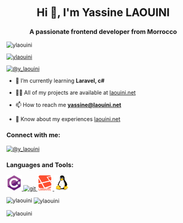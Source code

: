 <h1 align="center">Hi 👋, I'm Yassine LAOUINI</h1>
<h3 align="center">A passionate frontend developer from Morrocco</h3>

<p align="left"> <img src="https://komarev.com/ghpvc/?username=ylaouini&label=Profile%20views&color=0e75b6&style=flat" alt="ylaouini" /> </p>

<p align="left"> <a href="https://github.com/ryo-ma/github-profile-trophy"><img src="https://github-profile-trophy.vercel.app/?username=ylaouini" alt="ylaouini" /></a> </p>

<p align="left"> <a href="https://twitter.com/@y_laouini" target="blank"><img src="https://img.shields.io/twitter/follow/@y_laouini?logo=twitter&style=for-the-badge" alt="@y_laouini" /></a> </p>

- 🌱 I’m currently learning **Laravel, c#**

- 👨‍💻 All of my projects are available at [laouini.net](laouini.net)

- 📫 How to reach me **yassine@laouini.net**

- 📄 Know about my experiences [laouini.net](laouini.net)

<h3 align="left">Connect with me:</h3>
<p align="left">
<a href="https://twitter.com/@y_laouini" target="blank"><img align="center" src="https://raw.githubusercontent.com/rahuldkjain/github-profile-readme-generator/master/src/images/icons/Social/twitter.svg" alt="@y_laouini" height="30" width="40" /></a>
</p>

<h3 align="left">Languages and Tools:</h3>
<p align="left"> <a href="https://www.w3schools.com/cs/" target="_blank" rel="noreferrer"> <img src="https://raw.githubusercontent.com/devicons/devicon/master/icons/csharp/csharp-original.svg" alt="csharp" width="40" height="40"/> </a> <a href="https://git-scm.com/" target="_blank" rel="noreferrer"> <img src="https://www.vectorlogo.zone/logos/git-scm/git-scm-icon.svg" alt="git" width="40" height="40"/> </a> <a href="https://laravel.com/" target="_blank" rel="noreferrer"> <img src="https://raw.githubusercontent.com/devicons/devicon/master/icons/laravel/laravel-plain-wordmark.svg" alt="laravel" width="40" height="40"/> </a> <a href="https://www.linux.org/" target="_blank" rel="noreferrer"> <img src="https://raw.githubusercontent.com/devicons/devicon/master/icons/linux/linux-original.svg" alt="linux" width="40" height="40"/> </a> </p>

<p><img align="left" src="https://github-readme-stats.vercel.app/api/top-langs?username=ylaouini&show_icons=true&locale=en&layout=compact" alt="ylaouini" /></p>

<p>&nbsp;<img align="center" src="https://github-readme-stats.vercel.app/api?username=ylaouini&show_icons=true&locale=en" alt="ylaouini" /></p>

<p><img align="center" src="https://github-readme-streak-stats.herokuapp.com/?user=ylaouini&" alt="ylaouini" /></p>
